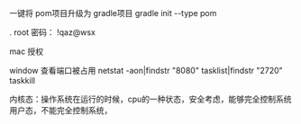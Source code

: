 一键将 pom项目升级为 gradle项目
gradle init --type pom

.
root 密码：
!qaz@wsx

mac  授权

window 查看端口被占用
netstat -aon|findstr "8080"
tasklist|findstr "2720"
taskkill 

内核态：操作系统在运行的时候，cpu的一种状态，安全考虑，能够完全控制系统
用户态，不能完全控制系统，